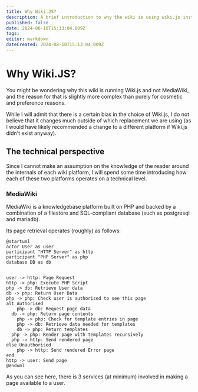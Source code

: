 ```yaml
---
title: Why Wiki.JS?
description: A brief introduction to why the wiki is using wiki.js instead of mediaWiki.
published: false
date: 2024-08-10T15:13:04.009Z
tags: 
editor: markdown
dateCreated: 2024-08-10T15:13:04.009Z
---
```


# Why Wiki.JS?
You might be wondering why this wiki is running Wiki.js and not MediaWiki, and the reason for that is slightly more complex than purely for cosmetic and preference reasons.

While I will admit that there is a certain bias in the choice of Wiki.js, I do not believe that it changes much outside of which replacement we are using (as I would have likely recommended a change to a different platform if Wiki.js didn't exist anyway).

## The technical perspective
Since I cannot make an assumption on the knowledge of the reader around the internals of each wiki platform, I will spend some time introducing how each of these two platforms operates on a technical level.

### MediaWiki
MediaWiki is a knowledgebase platform built on PHP and backed by a combination of a filestore and SQL-compliant database (such as postgresql and mariadb).

Its page retrieval operates (roughly) as follows:
```plantuml
@startuml
actor User as user
participant "HTTP Server" as http
participant "PHP Server" as php
database DB as db


user -> http: Page Request
http -> php: Execute PHP Script
php -> db: Retrieve User data
db -> php: Return User Data
php -> php: Check user is authorised to see this page
alt Authorised
	php -> db: Request page data
  db -> php: Return page contents
	php -> php: Check for template entries in page
	php -> db: Retrieve data needed for templates
	db -> php: Return templates
  php -> php: Render page with templates recursively
  php -> http: Send rendered page
else Unauthorised
	php -> http: Send rendered Error page
end
http -> user: Send page
@enduml
```

As you can see here, there is 3 services (at minimum) involved in making a page available to a user.